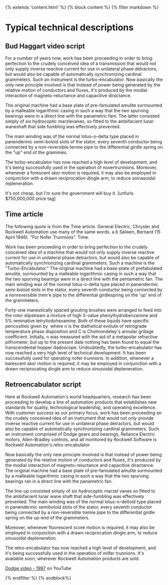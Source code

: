 {% extends 'content.html' %}
{% block content %}
{% filter markdown %}
# Typical technical descriptions

## Bud Haggart video script

For a number of years now, work has been proceeding in order to bring perfection
to the crudely conceived idea of a transmission that would not only supply
inverse reactive current for use in unilateral phase detractors, but would also
be capable of automatically synchronizing cardinal grammeters. Such an
instrument is the turbo-encabulator. Now basically the only new principle
involved is that instead of power being generated by the relative motion of
conductors and fluxes, it's produced by the modial interaction of
magneto-reluctance and capacitive diractance.

The original machine had a base plate of pre-famulated amulite surmounted by a
malleable logarithmic casing in such a way that the two spurving bearings were
in a direct line with the panametric fam. The latter consisted simply of six
hydrocoptic marzlevanes, so fitted to the ambifacient lunar waneshaft that side
fumbling was effectively prevented.

The main winding was of the normal lotus-o-delta type placed in panendermic
semi-boloid slots of the stator, every seventh conductor being connected by a
non-reversible termie pipe to the differential girdle spring on the "up" end of
the grammies.

The turbo-encabulator has now reached a high level of development, and it's
being successfully used in the operation of novertrunnions. Moreover, whenever a
forescent skor motion is required, it may also be employed in conjunction with a
drawn reciprocation dingle arm, to reduce soinasoidal repleneration.

It's not cheap, but I'm sure the government will buy it. \[unfurls $750,000,000
price tag\]

## Time article

The following quote is from the Time article. General Electric, Chrysler and
Rockwell Automation use many of the same words. <span class="fn">a b Salwen, Bernard (15 April 1946). "For Nofer Trunnions". Time.</span>

Work has been proceeding in order to bring perfection to the crudely conceived
idea of a machine that would not only supply inverse reactive current for use in
unilateral phase detractors, but would also be capable of automatically
synchronizing cardinal grammeters. Such a machine is the "Turbo-Encabulator."
The original machine had a base-plate of prefabulated amulite, surmounted by a
malleable logarithmic casing in such a way that the two spurving bearings were
in a direct line with the pentametric fan. The main winding was of the normal
lotus-o-delta type placed in panendermic semi-boloid slots in the stator, every
seventh conductor being connected by a nonreversible trem'e pipe to the
differential girdlespring on the 'up' end of the grammeters.

Forty-one manestically spaced grouting brushes were arranged to feed into the
rotor slipstream a mixture of high S-value phenylhydrobenzamine and 5%
reminative tetryliodohexamine. Both of these liquids have specific pericosities
given by <math>P = 2.5C * n^{6.7}</math> where n is the diathetical evolute of
retrograde temperature phase disposition and C is Cholmondeley's annular
grillage coefficient. Initially, n was measured with the aid of a metapolar
refractive pilfrometer, but up to the present date nothing has been found to
equal the transcendental hopper dadoscope. Undoubtedly, the turbo-encabulator
has now reached a very high level of technical development. It has been
successfully used for operating nofer trunnions. In addition, whenever a
barescent skor motion is required, it may be employed in conjunction with a
drawn reciprocating dingle arm to reduce sinusoidal depleneration.

## Retroencabulator script

Here at Rockwell Automation's world headquarters, research has been proceeding
to develop a line of automation products that establishes new standards for
quality, technological leadership, and operating excellence. With customer
success as our primary focus, work has been proceeding on the crudely conceived
idea of an instrument that would not only provide inverse reactive current for
use in unilateral phase detractors, but would also be capable of automatically
synchronizing cardinal grammeters. Such an instrument comprised of Dodge gears
and bearings, Reliance Electric motors, Allen-Bradley controls, and all
monitored by Rockwell Software is Rockwell Automation's retro-encabulator.

Now basically the only new principle involved is that instead of power being
generated by the relative motion of conductors and fluxes, it's produced by the
modial interaction of magneto-reluctance and capacitive diractance. The original
machine had a base plate of pre-famulated amulite surmounted by a malleable
logarithmic casing in such a way that the two spurving bearings ran in a direct
line with the panametric fan.

The line-up consisted simply of six hydrocoptic marzel vanes so fitted to the
ambifacient lunar wane shaft that side-fumbling was effectively prevented. The
main winding was of the normal lotus-o-deltoid type placed in panendermic
semiboloid slots of the stator, every seventh conductor being connected by a
non-reversible tremie pipe to the differential girdle spring on the up-end of
the grammeters.

Moreover, whenever fluorescent score motion is required, it may also be employed
in conjunction with a drawn reciprocation dingle arm, to reduce sinusoidal
depleneration.

The retro-encabulator has now reached a high level of development, and it's
being successfully used in the operation of milfer trunnions. It's available
soon, wherever Rockwell Automation products are sold.

[Dodge video - 1997](https://www.youtube.com/watch?v=UyRllRWfLJE) on YouTube

{% endfilter %}
{% endblock%}
